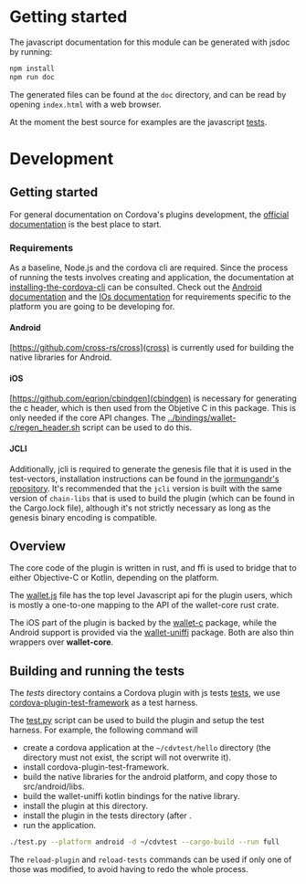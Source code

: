 # Getting started 

The javascript documentation for this module can be generated with jsdoc by
running:

```bash
npm install
npm run doc
```

The generated files can be found at the `doc` directory, and can be read by
opening `index.html` with a web browser.

At the moment the best source for examples are the javascript
[tests](tests/src/main.js).

# Development

## Getting started

For general documentation on Cordova's plugins development, the [official
documentation](https://cordova.apache.org/docs/en/11.x/guide/hybrid/plugins/index.html)
is the best place to start.

### Requirements

As a baseline, Node.js and the cordova cli are required. Since the process of
running the tests involves creating and application, the documentation at
[installing-the-cordova-cli](https://cordova.apache.org/docs/en/11.x/guide/cli/index.html#installing-the-cordova-cli)
can be consulted. Check out the [Android
documentation](https://cordova.apache.org/docs/en/11.x/guide/platforms/android/index.html)
and the [IOs
documentation](https://cordova.apache.org/docs/en/11.x/guide/platforms/ios/plugin.html)
for requirements specific to the platform you are going to be developing for.

#### Android

[https://github.com/cross-rs/cross](cross) is currently used for building the
native libraries for Android.

#### iOS

[https://github.com/eqrion/cbindgen](cbindgen) is necessary for generating the c
header, which is then used from the Objetive C in this package. This is only
needed if the core API changes. The
[../bindings/wallet-c/regen_header.sh](regen_header.sh) script can be used to do
this.

#### JCLI

Additionally, jcli is required to generate the genesis file that it is used in
the test-vectors, installation instructions can be found in the [jormungandr's
repository](https://github.com/input-output-hk/jormungandr). It's recommended
that the `jcli` version is built with the same version of `chain-libs` that is
used to build the plugin (which can be found in the Cargo.lock file), although
it's not strictly necessary as long as the genesis binary encoding is
compatible.

## Overview

The core code of the plugin is written in rust, and ffi is used to bridge that
to either Objective-C or Kotlin, depending on the platform.

The [wallet.js](www/wallet.js) file has the top level Javascript api for the
plugin users, which is mostly a one-to-one mapping to the API of the
wallet-core rust crate.

The iOS part of the plugin is backed by the [wallet-c](../wallet-c/wallet.h)
package, while the Android support is provided via the
[wallet-uniffi](../wallet-uniffi/src/lib.udl) package. Both are also thin
wrappers over **wallet-core**.

## Building and running the tests

The *tests* directory contains a Cordova plugin with js tests
[tests](tests/src/main.js), we use
[cordova-plugin-test-framework](https://github.com/apache/cordova-plugin-test-framework)
as a test harness. 

The [test.py](scripts/test.py) script can be used to build
the plugin and setup the test harness. For example, the following command will

- create a cordova application at the `~/cdvtest/hello` directory (the
  directory must not exist, the script will not overwrite it).
- install cordova-plugin-test-framework.
- build the native libraries for the android platform, and copy those to
  src/android/libs.
- build the wallet-uniffi kotlin bindings for the native library.
- install the plugin at this directory.
- install the plugin in the tests directory (after .
- run the application.

```bash
./test.py --platform android -d ~/cdvtest --cargo-build --run full
```

The `reload-plugin` and `reload-tests` commands can be used if only one of
those was modified, to avoid having to redo the whole process.